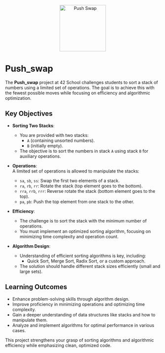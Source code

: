 <p align="center">
  <a href="https://github.com/Dangerdrive/push_swap">
    <img src="github.com/Dangerdrive/Dangerdrive/images/42projects/push_swapn.png" alt="Push Swap" title="Push Swap" width="150" height="150"/>
  </a>
</p>

# Push_swap

The **Push_swap** project at 42 School challenges students to sort a stack of numbers using a limited set of operations. The goal is to achieve this with the fewest possible moves while focusing on efficiency and algorithmic optimization.

## Key Objectives

- **Sorting Two Stacks**:  
  - You are provided with two stacks:  
    - `A` (containing unsorted numbers).  
    - `B` (initially empty).  
  - The objective is to sort the numbers in stack `A` using stack `B` for auxiliary operations.

- **Operations**:  
  A limited set of operations is allowed to manipulate the stacks:  
  - `sa`, `sb`, `ss`: Swap the first two elements of a stack.  
  - `ra`, `rb`, `rr`: Rotate the stack (top element goes to the bottom).  
  - `rra`, `rrb`, `rrr`: Reverse rotate the stack (bottom element goes to the top).  
  - `pa`, `pb`: Push the top element from one stack to the other.

- **Efficiency**:  
  - The challenge is to sort the stack with the minimum number of operations.  
  - You must implement an optimized sorting algorithm, focusing on minimizing time complexity and operation count.

- **Algorithm Design**:  
  - Understanding of efficient sorting algorithms is key, including:  
    - Quick Sort, Merge Sort, Radix Sort, or a custom approach.  
  - The solution should handle different stack sizes efficiently (small and large sets).

## Learning Outcomes

- Enhance problem-solving skills through algorithm design.
- Improve proficiency in minimizing operations and optimizing time complexity.
- Gain a deeper understanding of data structures like stacks and how to manipulate them.
- Analyze and implement algorithms for optimal performance in various cases.

This project strengthens your grasp of sorting algorithms and algorithmic efficiency while emphasizing clean, optimized code.

